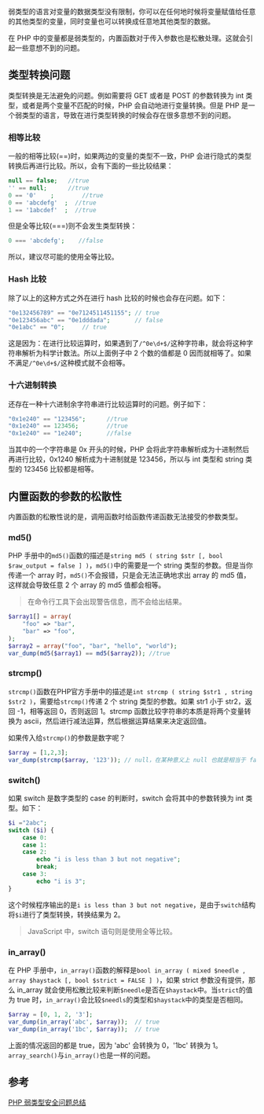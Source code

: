 弱类型的语言对变量的数据类型没有限制，你可以在任何地时候将变量赋值给任意的其他类型的变量，同时变量也可以转换成任意地其他类型的数据。

在 PHP 中的变量都是弱类型的，内置函数对于传入参数也是松散处理。这就会引起一些意想不到的问题。

## 类型转换问题

类型转换是无法避免的问题。例如需要将 GET 或者是 POST 的参数转换为 int 类型，或者是两个变量不匹配的时候，PHP 会自动地进行变量转换。但是 PHP 是一个弱类型的语言，导致在进行类型转换的时候会存在很多意想不到的问题。

### 相等比较

一般的相等比较(==)时，如果两边的变量的类型不一致，PHP 会进行隐式的类型转换后再进行比较。所以，会有下面的一些比较结果：

```php
null == false;   //true
'' == null;      //true
0 == '0'	;        //true
0 == 'abcdefg'	;  //true
1 == '1abcdef'	;  //true
```

但是全等比较(===)则不会发生类型转换：

```php
0 === 'abcdefg';	//false
```

所以，建议尽可能的使用全等比较。

### Hash 比较

除了以上的这种方式之外在进行 hash 比较的时候也会存在问题。如下：

```php
"0e132456789" == "0e7124511451155"; // true
"0e123456abc" == "0e1dddada";       // false
"0e1abc" == "0";     // true
```

这是因为：在进行比较运算时，如果遇到了`/^0e\d+$/`这种字符串，就会将这种字符串解析为科学计数法。所以上面例子中 2 个数的值都是 0 因而就相等了。如果不满足`/^0e\d+$/`这种模式就不会相等。

### 十六进制转换
还存在一种十六进制余字符串进行比较运算时的问题。例子如下：

```php
"0x1e240" == "123456";		//true
"0x1e240" == 123456;		//true
"0x1e240" == "1e240";		//false
```

当其中的一个字符串是 0x 开头的时候，PHP 会将此字符串解析成为十进制然后再进行比较，0x1240 解析成为十进制就是 123456，所以与 int 类型和 string 类型的 123456 比较都是相等。


## 内置函数的参数的松散性

内置函数的松散性说的是，调用函数时给函数传递函数无法接受的参数类型。

### md5()

PHP 手册中的`md5()`函数的描述是`string md5 ( string $str [, bool $raw_output = false ] )`，`md5()`中的需要是一个 string 类型的参数。但是当你传递一个 array 时，`md5()`不会报错，只是会无法正确地求出 array 的 md5 值，这样就会导致任意 2 个 array 的 md5 值都会相等。

> 在命令行工具下会出现警告信息，而不会给出结果。
> 
```php
$array1[] = array(
    "foo" => "bar",
    "bar" => "foo",
);
$array2 = array("foo", "bar", "hello", "world");
var_dump(md5($array1) == md5($array2)); //true
```

### strcmp()

`strcmp()`函数在PHP官方手册中的描述是`int strcmp ( string $str1 , string $str2 )`，需要给`strcmp()`传递 2 个 string 类型的参数。如果 str1 小于 str2，返回 -1，相等返回 0，否则返回 1。strcmp 函数比较字符串的本质是将两个变量转换为 ascii，然后进行减法运算，然后根据运算结果来决定返回值。

如果传入给`strcmp()`的参数是数字呢？

```php
$array = [1,2,3];
var_dump(strcmp($array, '123')); // null，在某种意义上 null 也就是相当于 false。
```

### switch()

如果 switch 是数字类型的 case 的判断时，switch 会将其中的参数转换为 int 类型。如下：

```php
$i ="2abc";
switch ($i) {
    case 0:
    case 1:
    case 2:
        echo "i is less than 3 but not negative";
        break;
    case 3:
        echo "i is 3";
}
```

这个时候程序输出的是`i is less than 3 but not negative`，是由于`switch`结构将`$i`进行了类型转换，转换结果为 2。

> JavaScript 中，switch 语句则是使用全等比较。

### in_array()

在 PHP 手册中，`in_array()`函数的解释是`bool in_array ( mixed $needle , array $haystack [, bool $strict = FALSE ] )`，如果 strict 参数没有提供，那么 in_array 就会使用松散比较来判断`$needle`是否在`$haystack`中。当`strict`的值为 true 时，`in_array()`会比较`$needls`的类型和`$haystack`中的类型是否相同。

```php
$array = [0, 1, 2, '3'];
var_dump(in_array('abc', $array));  // true
var_dump(in_array('1bc', $array));  // true
```

上面的情况返回的都是 true，因为 'abc' 会转换为 0，'1bc' 转换为 1。`array_search()`与`in_array()`也是一样的问题。

## 参考

[PHP 弱类型安全问题总结](http://blog.spoock.com/2016/06/25/weakly-typed-security/)




